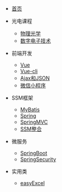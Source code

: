 - [首页]()

- 光电课程
  
  - [物理光学](blog/物理光学.md)
  - [数字电子技术](blog/数电.md)
  
- 前端开发
  - [Vue](blog/Vue.md)
  - [Vue-cli](blog/Vue-cli.md)
  - [Ajax和JSON](blog/Ajax和JSON.md)
  - [微信小程序](blog/小程序开发.md)

- SSM框架
  
  - [MyBatis](blog/mybatis.md)
  - [Spring](blog/Spring.md)
  - [SpringMVC](blog/SpringMVC.md)
  - [SSM整合](blog/SSM.md)

- 微服务
  - [SpringBoot](blog/SpringBoot.md)
  - [SpringSecurity](blog/SpringSecurity.md)
- 实用类
  - [easyExcel](blog/POI和easyExcel.md)
